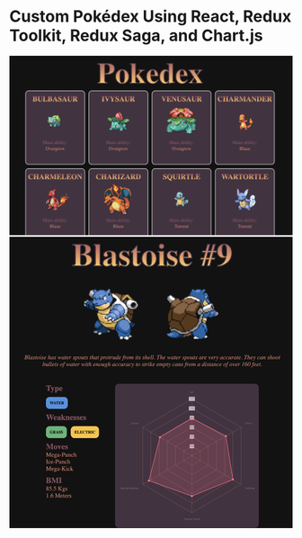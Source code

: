 # Custom Pokédex Using React, Redux Toolkit, Redux Saga, and Chart.js

![alt home](https://github.com/gigiul/pokedex/blob/main/public/home.png)
![alt detail](https://github.com/gigiul/pokedex/blob/main/public/detail.png)
